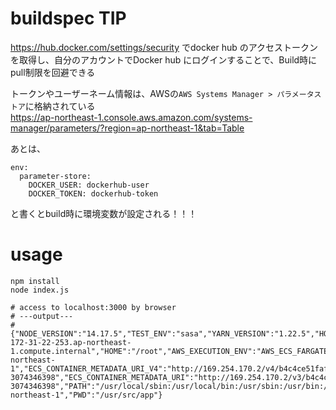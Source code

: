 # buildspec TIP

https://hub.docker.com/settings/security でdocker hub のアクセストークンを取得し、自分のアカウントでDocker hub にログインすることで、Build時にpull制限を回避できる

トークンやユーザーネーム情報は、AWSの`AWS Systems Manager > パラメータストア`に格納されている  
https://ap-northeast-1.console.aws.amazon.com/systems-manager/parameters/?region=ap-northeast-1&tab=Table

あとは、

```
env:
  parameter-store:
    DOCKER_USER: dockerhub-user
    DOCKER_TOKEN: dockerhub-token
```

と書くとbuild時に環境変数が設定される！！！


# usage

```
npm install
node index.js

# access to localhost:3000 by browser
# ---output---
# {"NODE_VERSION":"14.17.5","TEST_ENV":"sasa","YARN_VERSION":"1.22.5","HOSTNAME":"ip-172-31-22-253.ap-northeast-1.compute.internal","HOME":"/root","AWS_EXECUTION_ENV":"AWS_ECS_FARGATE","TEST_ENV2":"hogehoge","AWS_DEFAULT_REGION":"ap-northeast-1","ECS_CONTAINER_METADATA_URI_V4":"http://169.254.170.2/v4/b4c4ce51faf4403b993da6641e222b35-3074346398","ECS_CONTAINER_METADATA_URI":"http://169.254.170.2/v3/b4c4ce51faf4403b993da6641e222b35-3074346398","PATH":"/usr/local/sbin:/usr/local/bin:/usr/sbin:/usr/bin:/sbin:/bin","AWS_REGION":"ap-northeast-1","PWD":"/usr/src/app"}
```
